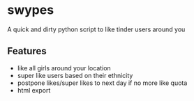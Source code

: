# swypes

A quick and dirty python script to like tinder users around you

## Features
- like all girls around your location
- super like users based on their ethnicity
- postpone likes/super likes to next day if no more like quota
- html export
